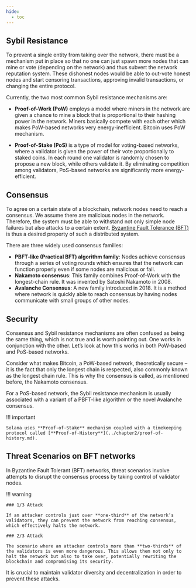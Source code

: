 ```yaml
---
hide:
  - toc
---
```


## Sybil Resistance

To prevent a single entity from taking over the network, there must be a mechanism put in place so that no one can just spawn more nodes that can mine or vote (depending on the network) and thus subvert the network reputation system. These dishonest nodes would be able to out-vote honest nodes and start censoring transactions, approving invalid transactions, or changing the entire protocol.

Currently, the two most common Sybil resistance mechanisms are:

- **Proof-of-Work (PoW)** employs a model where miners in the network are given a chance to mine a block that is proportional to their hashing power in the network. Miners basically compete with each other which makes PoW-based networks very energy-inefficient. Bitcoin uses PoW mechanism.

- **Proof-of-Stake (PoS)** is a type of model for voting-based networks, where a validator is given the power of their vote proportionally to staked coins. In each round one validator is randomly chosen to propose a new block, while others validate it. By eliminating competition among validators, PoS-based networks are significantly more energy-efficient.

## Consensus

To agree on a certain state of a blockchain, network nodes need to reach a consensus. We assume there are malicious nodes in the network. Therefore, the system must be able to withstand not only simple node failures but also attacks to a certain extent. [Byzantine Fault Tolerance (BFT)](https://en.wikipedia.org/wiki/Byzantine_fault) is thus a desired property of such a distributed system.

There are three widely used consensus families:

- **PBFT-like (Practical BFT) algorithm family**: Nodes achieve consensus through a series of voting rounds which ensures that the network can function properly even if some nodes are malicious or fail.
- **Nakamoto consensus**: This family combines Proof-of-Work with the longest-chain rule. It was invented by Satoshi Nakamoto in 2008.
- **Avalanche Consensus**: A new family introduced in 2018. It is a method where network is quickly able to reach consensus by having nodes communicate with small groups of other nodes.

## Security

Consensus and Sybil resistance mechanisms are often confused as being the same thing, which is not true and is worth pointing out. One works in conjunction with the other. Let’s look at how this works in both PoW-based and PoS-based networks.

Consider what makes Bitcoin, a PoW-based network, theoretically secure – it is the fact that only the longest chain is respected, also commonly known as the longest chain rule. This is why the consensus is called, as mentioned before, the Nakamoto consensus.

For a PoS-based network, the Sybil resistance mechanism is usually associated with a variant of a PBFT-like algorithm or the novel Avalanche consensus.

!!! important

    Solana uses **Proof-of-Stake** mechanism coupled with a timekeeping protocol called [**Proof-of-History**](../chapter2/proof-of-history.md).

## Threat Scenarios on BFT networks

In Byzantine Fault Tolerant (BFT) networks, threat scenarios involve attempts to disrupt the consensus process by taking control of validator nodes.

!!! warning

    ### 1/3 Attack

    If an attacker controls just over **one-third** of the network’s validators, they can prevent the network from reaching consensus, which effectively halts the network.

    ### 2/3 Attack

    The scenario where an attacker controls more than **two-thirds** of the validators is even more dangerous. This allows them not only to halt the network but also to take over, potentially rewriting the blockchain and compromising its security.

It is crucial to maintain validator diversity and decentralization in order to prevent these attacks.
